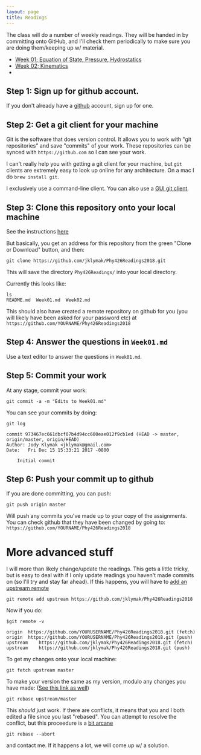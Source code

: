 ```yaml
---
layout: page
title: Readings
---
```



The class will do a number of weekly readings.  They will be handed in
by committing onto GitHub, and I'll check them periodically to make sure
you are doing them/keeping up w/ material.

  - [Week 01; Equation of State, Pressure, Hydrostatics](./Week01.html)
  - [Week 02; Kinematics](./Week02)
  -

## Step 1: Sign up for github account.

If you don't already have a [github](https://github.com) account, sign up
for one.  

## Step 2: Get a git client for your machine

Git is the software that does version control.  It allows you to work
with "git repositories" and save "commits" of your work.  These repositories
can be synced with `https://github.com` so I can see your work.  

I can't really help you with getting a git client for your machine, but
`git` clients are extremely easy to look
up online for any architecture.  On a mac I do `brew install git`.  

I  exclusively use a command-line client. You can also use a
[GUI git client](https://git-scm.com/downloads/guis/).  

## Step 3: Clone this repository onto your local machine

See the instructions [here](https://help.github.com/articles/cloning-a-repository/)

But basically, you get an address for this repository from the green "Clone
or Download" button, and then:

```
git clone https://github.com/jklymak/Phy426Readings2018.git
```

This will save the directory `Phy426Readings/` into your local directory.  

Currently this looks like:

```
ls
README.md  Week01.md  Week02.md
```
This should also have created a remote repository on github for you (you
will likely have been asked for your password etc) at
`https://github.com/YOURNAME/Phy426Readings2018`

## Step 4: Answer the questions in `Week01.md`

Use a text editor to answer the questions in `Week01.md`.

## Step 5: Commit your work

At any stage, commit your work:

```
git commit -a -m "Edits to Week01.md"
```

You can see your commits by doing:

```
git log

commit 973467ec661dbcf07b4d94cc600eae012f9cb1ed (HEAD -> master, origin/master, origin/HEAD)
Author: Jody Klymak <jklymak@gmail.com>
Date:   Fri Dec 15 15:33:21 2017 -0800

    Initial commit
```

## Step 6: Push your commit up to github

If you are done committing, you can push:

```
git push origin master
```

Will push any commits you've made up to your copy of the assignments.  You
can check github that they have been changed by going to:
`https://github.com/YOURNAME/Phy426Readings2018`

# More advanced stuff

I will more than likely change/update the readings.  This gets a little
tricky, but is easy to deal with if I only update readings you haven't
made commits on (so I'll try and stay far ahead).  If this happens,
you will have to
[add an upstream remote](https://help.github.com/articles/configuring-a-remote-for-a-fork/)

```
git remote add upstream https://github.com/jklymak/Phy426Readings2018
```

Now if you do:

```
$git remote -v

origin	https://github.com/YOURUSERNAME/Phy426Readings2018.git (fetch)
origin	https://github.com/YOURUSERNAME/Phy426Readings2018.git (push)
upstream	https://github.com/jklymak/Phy426Readings2018.git (fetch)
upstream	https://github.com/jklymak/Phy426Readings2018.git (push)
```

To get my changes onto your local machine:

```
git fetch upstream master
```

To make your version the same as my version, modulo any changes you
have made: ([See this link as well](https://www.atlassian.com/git/articles/git-forks-and-upstreams))

```
git rebase upstream/master
```

This *should* just work.  If there are conflicts, it means that you and I
both edited a file since you last "rebased". You can attempt to resolve the
conflict, but this proceedure is a [bit arcane](https://help.github.com/articles/resolving-a-merge-conflict-using-the-command-line/)

```
git rebase --abort
```
and contact me.  If it happens a lot, we will come up w/ a solution.
